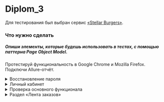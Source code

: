 # Diplom_3
Для тестирования был выбран сервис [«Stellar Burgers»](https://stellarburgers.nomoreparties.site/).
### Что нужно сделать
##### Опиши элементы, которые будешь использовать в тестах, с помощью паттерна Page Object Model. 
Протестируй функциональность в Google Chrome и Mozilla Firefox. Подключи Allure-отчёт.
 <details> <summary> Восстановление пароля </summary> 
Проверь:

- переход на страницу восстановления пароля по кнопке «Восстановить пароль»,
- ввод почты и клик по кнопке «Восстановить»,
- клик по кнопке показать/скрыть пароль делает поле активным — подсвечивает его.

</details>


<details> <summary> Личный кабинет  </summary> 
Проверь:

- переход по клику на «Личный кабинет»,
- переход в раздел «История заказов»,
- выход из аккаунта.
</details>

<details> <summary> Проверка основного функционала </summary>

Проверь:
- переход по клику на «Конструктор»,
- переход по клику на «Лента заказов»,
- если кликнуть на ингредиент, появится всплывающее окно с деталями,
- всплывающее окно закрывается кликом по крестику,
- при добавлении ингредиента в заказ счётчик этого ингридиента увеличивается,
- залогиненный пользователь может оформить заказ.

</details>

<details> <summary> Раздел «Лента заказов» </summary>

Проверь:

- если кликнуть на заказ, откроется всплывающее окно с деталями,
- заказы пользователя из раздела «История заказов» отображаются на странице «Лента заказов»,
- при создании нового заказа счётчик Выполнено за всё время увеличивается,
- при создании нового заказа счётчик Выполнено за сегодня увеличивается,
- после оформления заказа его номер появляется в разделе В работе.

</details>